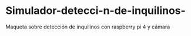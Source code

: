 # Simulador-detecci-n-de-inquilinos-
Maqueta sobre detección de inquilinos con raspberry pi 4 y cámara 
